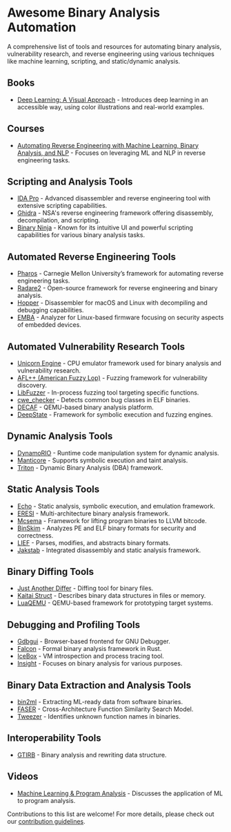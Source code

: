 # Awesome Binary Analysis Automation

A comprehensive list of tools and resources for automating binary analysis, vulnerability research, and reverse engineering using various techniques like machine learning, scripting, and static/dynamic analysis.

## Books
- [Deep Learning: A Visual Approach](https://nostarch.com/deep-learning-visual-approach) - Introduces deep learning in an accessible way, using color illustrations and real-world examples.

## Courses
- [Automating Reverse Engineering with Machine Learning, Binary Analysis, and NLP](https://recon.cx) - Focuses on leveraging ML and NLP in reverse engineering tasks.

## Scripting and Analysis Tools
- [IDA Pro](https://hex-rays.com/ida-pro/) - Advanced disassembler and reverse engineering tool with extensive scripting capabilities.
- [Ghidra](https://ghidra-sre.org/) - NSA's reverse engineering framework offering disassembly, decompilation, and scripting.
- [Binary Ninja](https://binary.ninja/) - Known for its intuitive UI and powerful scripting capabilities for various binary analysis tasks.

## Automated Reverse Engineering Tools
- [Pharos](https://github.com/cmu-sei/pharos) - Carnegie Mellon University’s framework for automating reverse engineering tasks.
- [Radare2](https://www.radare.org/) - Open-source framework for reverse engineering and binary analysis.
- [Hopper](https://www.hopperapp.com/) - Disassembler for macOS and Linux with decompiling and debugging capabilities.
- [EMBA](https://github.com/e-m-b-a/emba) - Analyzer for Linux-based firmware focusing on security aspects of embedded devices.

## Automated Vulnerability Research Tools
- [Unicorn Engine](https://www.unicorn-engine.org/) - CPU emulator framework used for binary analysis and vulnerability research.
- [AFL++ (American Fuzzy Lop)](https://github.com/AFLplusplus/AFLplusplus) - Fuzzing framework for vulnerability discovery.
- [LibFuzzer](https://llvm.org/docs/LibFuzzer.html) - In-process fuzzing tool targeting specific functions.
- [cwe_checker](https://github.com/fkie-cad/cwe_checker) - Detects common bug classes in ELF binaries.
- [DECAF](https://github.com/sycurelab/DECAF) - QEMU-based binary analysis platform.
- [DeepState](https://github.com/trailofbits/deepstate) - Framework for symbolic execution and fuzzing engines.

## Dynamic Analysis Tools
- [DynamoRIO](https://www.dynamorio.org) - Runtime code manipulation system for dynamic analysis.
- [Manticore](https://github.com/trailofbits/manticore) - Supports symbolic execution and taint analysis.
- [Triton](https://triton.quarkslab.com/) - Dynamic Binary Analysis (DBA) framework.

## Static Analysis Tools
- [Echo](https://github.com/cure53/echo) - Static analysis, symbolic execution, and emulation framework.
- [ERESI](https://github.com/eresi) - Multi-architecture binary analysis framework.
- [Mcsema](https://github.com/lifting-bits/mcsema) - Framework for lifting program binaries to LLVM bitcode.
- [BinSkim](https://github.com/microsoft/binskim) - Analyzes PE and ELF binary formats for security and correctness.
- [LIEF](https://lief.quarkslab.com/) - Parses, modifies, and abstracts binary formats.
- [Jakstab](https://www.jakstab.org/) - Integrated disassembly and static analysis framework.

## Binary Diffing Tools
- [Just Another Differ](https://github.com/user1342/jad) - Diffing tool for binary files.
- [Kaitai Struct](http://kaitai.io/) - Describes binary data structures in files or memory.
- [LuaQEMU](https://github.com/unicorn-engine/unicorn) - QEMU-based framework for prototyping target systems.

## Debugging and Profiling Tools
- [Gdbgui](https://www.gdbgui.com) - Browser-based frontend for GNU Debugger.
- [Falcon](https://github.com/falcon) - Formal binary analysis framework in Rust.
- [IceBox](https://github.com/thalium/icebox) - VM introspection and process tracing tool.
- [Insight](https://insight.labri.fr/) - Focuses on binary analysis for various purposes.

## Binary Data Extraction and Analysis Tools
- [bin2ml](https://github.com/br0kej/bin2ml) - Extracting ML-ready data from software binaries.
- [FASER](https://github.com/br0kej/FASER) - Cross-Architecture Function Similarity Search Model.
- [Tweezer](https://github.com/user1342/tweezer) - Identifies unknown function names in binaries.

## Interoperability Tools
- [GTIRB](https://github.com/gtirb) - Binary analysis and rewriting data structure.

## Videos
- [Machine Learning & Program Analysis](https://ringzer0.training/archive/2022-august/machine-learning-program-analysis.html) - Discusses the application of ML to program analysis.

Contributions to this list are welcome! For more details, please check out our [contribution guidelines](https://github.com/awesome-binary-analysis/contribute).
